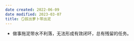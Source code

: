 ```yaml
---
date created: 2022-06-09
date modified: 2023-03-07
title: 🪞拔出萝卜带出泥
---
```

- 做事拖泥带水不利落，无法形成有效闭环，总有残留的任务。
